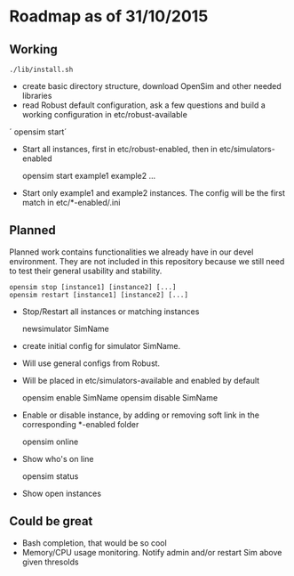 # Roadmap as of 31/10/2015

## Working

    ./lib/install.sh

- create basic directory structure, download OpenSim and other needed libraries
- read Robust default configuration, ask a few questions and build a working configuration in etc/robust-available

´    opensim start´

- Start all instances, first in etc/robust-enabled, then in etc/simulators-enabled


    opensim start example1 example2 ...

- Start only example1 and example2 instances.
  The config will be the first match in etc/*-enabled/<name>.ini

Planned
-------

Planned work contains functionalities we already have in our devel
environment. They are not included in this repository because 
we still need to test their general usability and stability.


    opensim stop [instance1] [instance2] [...]
    opensim restart [instance1] [instance2] [...]

-  Stop/Restart all instances or matching instances


    newsimulator SimName

-  create initial config for simulator SimName.
-  Will use general configs from Robust.
-  Will be placed in etc/simulators-available and enabled by default


    opensim enable SimName
    opensim disable SimName

-  Enable or disable instance, by adding or removing soft link in the 
  corresponding *-enabled folder


    opensim online

- Show who's on line


    opensim status

- Show open instances

Could be great
--------------

- Bash completion, that would be so cool
- Memory/CPU usage monitoring. 
  Notify admin and/or restart Sim above given thresolds
